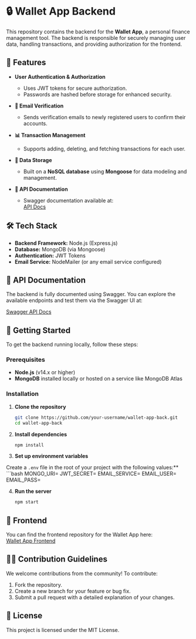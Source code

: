 # 🔒 Wallet App Backend

This repository contains the backend for the **Wallet App**, a personal finance management tool. The backend is responsible for securely managing user data, handling transactions, and providing authorization for the frontend.

## 🚀 Features

- **User Authentication & Authorization**
  - Uses JWT tokens for secure authorization.
  - Passwords are hashed before storage for enhanced security.

- **📧 Email Verification**
  - Sends verification emails to newly registered users to confirm their accounts.

- **📊 Transaction Management**
  - Supports adding, deleting, and fetching transactions for each user.

- **💾 Data Storage**
  - Built on a **NoSQL database** using **Mongoose** for data modeling and management.

- **📜 API Documentation**
  - Swagger documentation available at:  
    [API Docs](https://wallet-app-back.onrender.com/docs/api-docs/)

## 🛠️ Tech Stack

- **Backend Framework:** Node.js (Express.js)
- **Database:** MongoDB (via Mongoose)
- **Authentication:** JWT Tokens
- **Email Service:** NodeMailer (or any email service configured)

## 📄 API Documentation

The backend is fully documented using Swagger. You can explore the available endpoints and test them via the Swagger UI at:

[Swagger API Docs](https://wallet-app-back.onrender.com/docs/api-docs/)

## 🏁 Getting Started

To get the backend running locally, follow these steps:

### Prerequisites

- **Node.js** (v14.x or higher)
- **MongoDB** installed locally or hosted on a service like MongoDB Atlas

### Installation

1. **Clone the repository**  
   ```bash
   git clone https://github.com/your-username/wallet-app-back.git
   cd wallet-app-back

2. **Install dependencies**
    ```bash
    npm install

3. **Set up environment variables**

Create a `.env` file in the root of your project with the following values:**
    ```bash
    MONGO_URI=<your-mongodb-url>
    JWT_SECRET=<your-jwt-secret>
    EMAIL_SERVICE=<your-email-service>
    EMAIL_USER=<your-email-username>
    EMAIL_PASS=<your-email-password>

4. **Run the server**
    ```bash
    npm start

## 🔗 Frontend
You can find the frontend repository for the Wallet App here:  
[Wallet App Frontend](https://github.com/TychonK/wallet-app-front)

## 🧑‍💻 Contribution Guidelines

We welcome contributions from the community! To contribute:

1. Fork the repository.
2. Create a new branch for your feature or bug fix.
3. Submit a pull request with a detailed explanation of your changes.

## 📄 License

This project is licensed under the MIT License.


